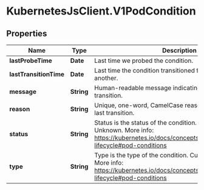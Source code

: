 # KubernetesJsClient.V1PodCondition

## Properties
Name | Type | Description | Notes
------------ | ------------- | ------------- | -------------
**lastProbeTime** | **Date** | Last time we probed the condition. | [optional] 
**lastTransitionTime** | **Date** | Last time the condition transitioned from one status to another. | [optional] 
**message** | **String** | Human-readable message indicating details about last transition. | [optional] 
**reason** | **String** | Unique, one-word, CamelCase reason for the condition&#39;s last transition. | [optional] 
**status** | **String** | Status is the status of the condition. Can be True, False, Unknown. More info: https://kubernetes.io/docs/concepts/workloads/pods/pod-lifecycle#pod-conditions | 
**type** | **String** | Type is the type of the condition. Currently only Ready. More info: https://kubernetes.io/docs/concepts/workloads/pods/pod-lifecycle#pod-conditions | 


